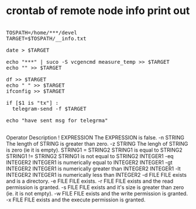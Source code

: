# crontab of remote node info print out

<pre>

TOSPATH=/home/***/devel
TARGET=$TOSPATH/__info.txt

date > $TARGET  
  
echo "***" | suco -S vcgencmd measure_temp >> $TARGET  
echo "" >> $TARGET 
  
df >> $TARGET
echo " " >> $TARGET
ifconfig >> $TARGET 

if [$1 is "tx"] : 
  telegram-send -f $TARGET

echo "have sent msg for telegrma"
  
</pre>                                                    



Operator	Description
! EXPRESSION	The EXPRESSION is false.
-n STRING	The length of STRING is greater than zero.
-z STRING	The lengh of STRING is zero (ie it is empty).
STRING1 = STRING2	STRING1 is equal to STRING2
STRING1 != STRING2	STRING1 is not equal to STRING2
INTEGER1 -eq INTEGER2	INTEGER1 is numerically equal to INTEGER2
INTEGER1 -gt INTEGER2	INTEGER1 is numerically greater than INTEGER2
INTEGER1 -lt INTEGER2	INTEGER1 is numerically less than INTEGER2
-d FILE	FILE exists and is a directory.
-e FILE	FILE exists.
-r FILE	FILE exists and the read permission is granted.
-s FILE	FILE exists and it's size is greater than zero (ie. it is not empty).
-w FILE	FILE exists and the write permission is granted.
-x FILE	FILE exists and the execute permission is granted.
